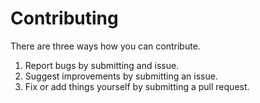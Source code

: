 # Contributing

There are three ways how you can contribute.

1. Report bugs by submitting and issue.
2. Suggest improvements by submitting an issue.
3. Fix or add things yourself by submitting a pull request.


